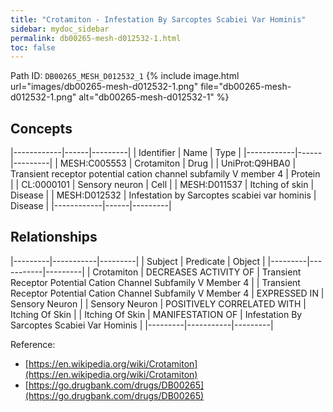 ```yaml
---
title: "Crotamiton - Infestation By Sarcoptes Scabiei Var Hominis"
sidebar: mydoc_sidebar
permalink: db00265-mesh-d012532-1.html
toc: false 
---
```



Path ID: `DB00265_MESH_D012532_1`
{% include image.html url="images/db00265-mesh-d012532-1.png" file="db00265-mesh-d012532-1.png" alt="db00265-mesh-d012532-1" %}

## Concepts

|------------|------|---------|
| Identifier | Name | Type    |
|------------|------|---------|
| MESH:C005553 | Crotamiton | Drug |
| UniProt:Q9HBA0 | Transient receptor potential cation channel subfamily V member 4 | Protein |
| CL:0000101 | Sensory neuron | Cell |
| MESH:D011537 | Itching of skin | Disease |
| MESH:D012532 | Infestation by Sarcoptes scabiei var hominis | Disease |
|------------|------|---------|

## Relationships

|---------|-----------|---------|
| Subject | Predicate | Object  |
|---------|-----------|---------|
| Crotamiton | DECREASES ACTIVITY OF | Transient Receptor Potential Cation Channel Subfamily V Member 4 |
| Transient Receptor Potential Cation Channel Subfamily V Member 4 | EXPRESSED IN | Sensory Neuron |
| Sensory Neuron | POSITIVELY CORRELATED WITH | Itching Of Skin |
| Itching Of Skin | MANIFESTATION OF | Infestation By Sarcoptes Scabiei Var Hominis |
|---------|-----------|---------|

Reference: 
  - [https://en.wikipedia.org/wiki/Crotamiton](https://en.wikipedia.org/wiki/Crotamiton)
  - [https://go.drugbank.com/drugs/DB00265](https://go.drugbank.com/drugs/DB00265)
